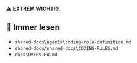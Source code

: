 ⚠️ **EXTREM WICHTIG**:  
## 📖 Immer lesen
- `shared-docs\agents\coding-role-definition.md`
- `shared-docs/shared-docs\CODING-RULES.md`
- `docs\OVERVIEW.md`